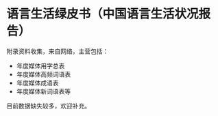 # 语言生活绿皮书（中国语言生活状况报告）

附录资料收集，来自网络，主营包括：
- 年度媒体用字总表
- 年度媒体高频词语表
- 年度媒体成语表
- 年度媒体新词语表等

目前数据缺失较多，欢迎补充。
